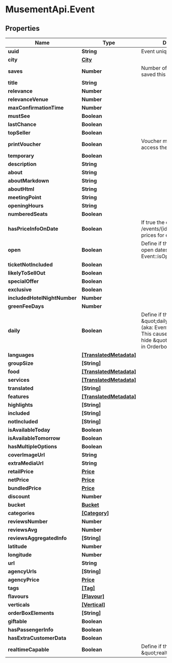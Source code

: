 # MusementApi.Event

## Properties
Name | Type | Description | Notes
------------ | ------------- | ------------- | -------------
**uuid** | **String** | Event unique identifier | [optional] 
**city** | [**City**](City.md) |  | [optional] 
**saves** | **Number** | Number of customer who saved this city as favorite | [optional] 
**title** | **String** |  | [optional] 
**relevance** | **Number** |  | [optional] 
**relevanceVenue** | **Number** |  | [optional] 
**maxConfirmationTime** | **Number** |  | [optional] 
**mustSee** | **Boolean** |  | [optional] 
**lastChance** | **Boolean** |  | [optional] 
**topSeller** | **Boolean** |  | [optional] 
**printVoucher** | **Boolean** | Voucher must be printed to access the activity | [optional] 
**temporary** | **Boolean** |  | [optional] 
**description** | **String** |  | [optional] 
**about** | **String** |  | [optional] 
**aboutMarkdown** | **String** |  | [optional] 
**aboutHtml** | **String** |  | [optional] 
**meetingPoint** | **String** |  | [optional] 
**openingHours** | **String** |  | [optional] 
**numberedSeats** | **Boolean** |  | [optional] 
**hasPriceInfoOnDate** | **Boolean** | If true the call GET /events/{id}/dates returns prices for each day. | [optional] 
**open** | **Boolean** | Define if the Event is with open dates entrance (aka: Event::isOpenTicket). | [optional] 
**ticketNotIncluded** | **Boolean** |  | [optional] 
**likelyToSellOut** | **Boolean** |  | [optional] 
**specialOffer** | **Boolean** |  | [optional] 
**exclusive** | **Boolean** |  | [optional] 
**includedHotelNightNumber** | **Number** |  | [optional] 
**greenFeeDays** | **Number** |  | [optional] 
**daily** | **Boolean** | Define if the Event is with \&quot;daily tickets\&quot; (aka: Event::getDailyTickets) This causes for example: to hide \&quot;time block\&quot; in Orderbox. | [optional] 
**languages** | [**[TranslatedMetadata]**](TranslatedMetadata.md) |  | [optional] 
**groupSize** | **[String]** |  | [optional] 
**food** | [**[TranslatedMetadata]**](TranslatedMetadata.md) |  | [optional] 
**services** | [**[TranslatedMetadata]**](TranslatedMetadata.md) |  | [optional] 
**translated** | **[String]** |  | [optional] 
**features** | [**[TranslatedMetadata]**](TranslatedMetadata.md) |  | [optional] 
**highlights** | **[String]** |  | [optional] 
**included** | **[String]** |  | [optional] 
**notIncluded** | **[String]** |  | [optional] 
**isAvailableToday** | **Boolean** |  | [optional] 
**isAvailableTomorrow** | **Boolean** |  | [optional] 
**hasMultipleOptions** | **Boolean** |  | [optional] 
**coverImageUrl** | **String** |  | [optional] 
**extraMediaUrl** | **String** |  | [optional] 
**retailPrice** | [**Price**](Price.md) |  | [optional] 
**netPrice** | [**Price**](Price.md) |  | [optional] 
**bundledPrice** | [**Price**](Price.md) |  | [optional] 
**discount** | **Number** |  | [optional] 
**bucket** | [**Bucket**](Bucket.md) |  | [optional] 
**categories** | [**[Category]**](Category.md) |  | [optional] 
**reviewsNumber** | **Number** |  | [optional] 
**reviewsAvg** | **Number** |  | [optional] 
**reviewsAggregatedInfo** | **[String]** |  | [optional] 
**latitude** | **Number** |  | [optional] 
**longitude** | **Number** |  | [optional] 
**url** | **String** |  | [optional] 
**agencyUrls** | **[String]** |  | [optional] 
**agencyPrice** | [**Price**](Price.md) |  | [optional] 
**tags** | [**[Tag]**](Tag.md) |  | [optional] 
**flavours** | [**[Flavour]**](Flavour.md) |  | [optional] 
**verticals** | [**[Vertical]**](Vertical.md) |  | [optional] 
**orderBoxElements** | **[String]** |  | [optional] 
**giftable** | **Boolean** |  | [optional] 
**hasPassengerInfo** | **Boolean** |  | [optional] 
**hasExtraCustomerData** | **Boolean** |  | [optional] 
**realtimeCapable** | **Boolean** | Define if the Event is \&quot;realtimeCapable\&quot;. | [optional] 


